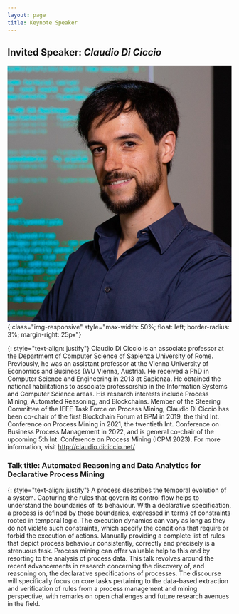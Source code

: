 ```yaml
---
layout: page
title: Keynote Speaker
---
```


## Invited Speaker: _Claudio Di Ciccio_
![Claudio_DiCiccio](/assets/img/Claudio_DiCiccio.jpg){:class="img-responsive" style="max-width: 50%; float: left; border-radius: 3%; margin-right: 25px"}

{: style="text-align: justify"}
Claudio Di Ciccio is an associate professor at the Department of Computer Science of Sapienza University of Rome. Previously, he was an assistant professor at the Vienna University of Economics and Business (WU Vienna, Austria). He received a PhD in Computer Science and Engineering in 2013 at Sapienza. He obtained the national habilitations to associate professorship in the Information Systems and Computer Science areas. His research interests include Process Mining, Automated Reasoning, and Blockchains.
Member of the Steering Committee of the IEEE Task Force on Process Mining, Claudio Di Ciccio has been co-chair of the first Blockchain Forum at BPM in 2019, the third Int. Conference on Process Mining in 2021, the twentieth Int. Conference on Business Process Management in 2022, and is general co-chair of the upcoming 5th Int. Conference on Process Mining (ICPM 2023).
For more information, visit http://claudio.diciccio.net/

### Talk title: Automated Reasoning and Data Analytics for Declarative Process Mining
{: style="text-align: justify"}
A process describes the temporal evolution of a system. Capturing the rules that govern its control flow helps to understand the boundaries of its behaviour. With a declarative specification, a process is defined by those boundaries, expressed in terms of constraints rooted in temporal logic. The execution dynamics can vary as long as they do not violate such constraints, which specify the conditions that require or forbid the execution of actions. 
Manually providing a complete list of rules that depict process behaviour consistently, correctly and precisely is a strenuous task. Process mining can offer valuable help to this end by resorting to the analysis of process data. 
This talk revolves around the recent advancements in research concerning the discovery of, and reasoning on, the declarative specifications of processes. The discourse will specifically focus on core tasks pertaining to the data-based extraction and verification of rules from a process management and mining perspective, with remarks on open challenges and future research avenues in the field.
